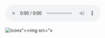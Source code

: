 
 

# <audio controls onwaiting=alert(1)><source src=x type='"><src=x>
![icons"><img src="x](javascript:alert())











